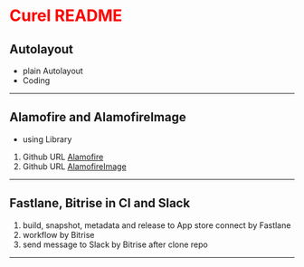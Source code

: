 #  <font color="Red">Curel README</font>
## **Autolayout**
* plain Autolayout
* Coding
 ***
## **Alamofire and  AlamofireImage**
* using Library
1. Github URL [Alamofire](https://github.com/Alamofire/Alamofire)
2. Github URL  [AlamofireImage](https://github.com/Alamofire/AlamofireImage)
***
## **Fastlane, Bitrise in CI and Slack**
1. build, snapshot, metadata and release to  App store connect by Fastlane
2. workflow by Bitrise
3. send message to Slack by Bitrise after clone repo
 ***
